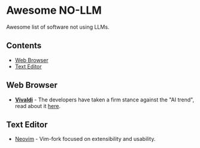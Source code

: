 # Awesome NO-LLM
Awesome list of software not using LLMs.

## Contents
- [Web Browser](#web-browser)
- [Text Editor](#text-editor)

## Web Browser
- [__Vivaldi__](https://vivaldi.com/download/) - The developers have taken a firm stance against the "AI trend", read about it [here](https://vivaldi.com/blog/technology/vivaldi-wont-allow-a-machine-to-lie-to-you/).

## Text Editor
- [Neovim](https://github.com/neovim/neovim) - Vim-fork focused on extensibility and usability.
